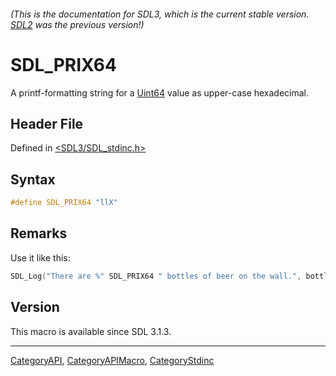 ###### (This is the documentation for SDL3, which is the current stable version. [SDL2](https://wiki.libsdl.org/SDL2/) was the previous version!)
# SDL_PRIX64

A printf-formatting string for a [Uint64](Uint64) value as upper-case hexadecimal.

## Header File

Defined in [<SDL3/SDL_stdinc.h>](https://github.com/libsdl-org/SDL/blob/main/include/SDL3/SDL_stdinc.h)

## Syntax

```c
#define SDL_PRIX64 "llX"
```

## Remarks

Use it like this:

```c
SDL_Log("There are %" SDL_PRIX64 " bottles of beer on the wall.", bottles);
```

## Version

This macro is available since SDL 3.1.3.

----
[CategoryAPI](CategoryAPI), [CategoryAPIMacro](CategoryAPIMacro), [CategoryStdinc](CategoryStdinc)

